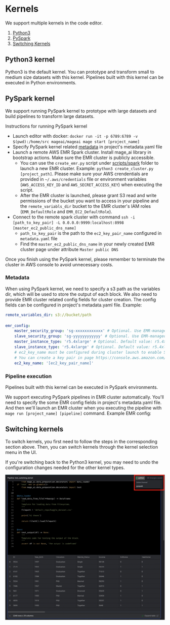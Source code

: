 # Kernels

We support multiple kernels in the code editor.

1. [Python3](#python3)
1. [PySpark](#pyspark)
1. [Switching Kernels](#switching_kernels)

## Python3 kernel <a name="python3"></a>
Python3 is the default kernel. You can prototype and transform small to medium size datasets with this kernel. Pipelines built with this kernel can be executed in Python environments.

## PySpark kernel <a name="pyspark"></a>
We support running PySpark kernel to prototype with large datasets and build pipelines to transform large datasets.

Instructions for running PySpark kernel
* Launch editor with docker: `docker run -it -p 6789:6789 -v $(pwd):/home/src mageai/mageai mage start [project_name]`
* Specify PySpark kernel related [metadata](#metadata) in project's metadata.yaml file
* Launch a remote AWS EMR Spark cluster. Install mage_ai library in bootstrap actions. Make sure the EMR cluster is publicly accessible.
    * You can use the `create_emr.py` script under [scripts/spark](https://github.com/mage-ai/mage-ai/tree/master/scripts/spark) folder to launch a new EMR cluster. Example: `python3 create_cluster.py [project_path]`. Please make sure your AWS crendentials are provided in `~/.aws/credentials` file or environment variables (`AWS_ACCESS_KEY_ID` and `AWS_SECRET_ACCESS_KEY`) when executing the script.
    * After the EMR cluster is launched, please grant S3 read and write permissions of the bucket you want to access in your pipeline and the `remote_variabls_dir` bucket to the EMR cluster's IAM roles (`EMR_DefaultRole` and `EMR_EC2_DefaultRole`).
* Connect to the remote spark cluster with command `ssh -i [path_to_key_pair] -L 0.0.0.0:9999:localhost:8998 [master_ec2_public_dns_name]`
    * `path_to_key_pair` is the path to the `ec2_key_pair_name` configured in `metadata.yaml` file
    * Find the `master_ec2_public_dns_name` in your newly created EMR cluster page under attribute `Master public DNS`

Once you finish using the PySpark kernel, please remember to terminate the cluster in AWS console to avoid unnecessary costs.

### Metadata
When using PySpark kernel, we need to specify a s3 path as the variables dir, which will be used to store the output of each block. We also need to provide EMR cluster related config fields for cluster creation. The config fields can be configured in project's metadata.yaml file. Example:
```yaml
remote_variables_dir: s3://bucket/path

emr_config:
    master_security_group: 'sg-xxxxxxxxxxxx' # Optional. Use EMR-managed security group by default.
    slave_security_group: 'sg-yyyyyyyyyyyy' # Optional. Use EMR-managed security group by default.
    master_instance_type: 'r5.4xlarge' # Optional. Default value: r5.4xlarge
    slave_instance_type: 'r5.4xlarge' # Optional. Default value: r5.4xlarge
    # ec2_key_name must be configured during cluster launch to enable SSH access.
    # You can create a key pair in page https://console.aws.amazon.com/ec2#KeyPairs and download the key file.
    ec2_key_name: '[ec2_key_pair_name]'
```

### Pipeline execution
Pipelines built with this kernel can be executed in PySpark environments.

We support executing PySpark pipelines in EMR cluster automatically. You'll need to specify the some EMR config fields in project's metadata.yaml file. And then we'll launch an EMR cluster when you executing the pipeline with `mage run [project_name] [pipeline]` command. Example EMR config:

## Switching kernels <a name="switching_kernels"></a>
To switch kernels, you first need to follow the steps in the corresponding section above. Then, you can switch kernels through the kernel selection menu in the UI.

If you're switching back to the Python3 kernel, you may need to undo the configuration changes needed for the other kernel types.

<img
  alt="Switch Kernels"
  src="../../media/switch_kernels.png"
/>
